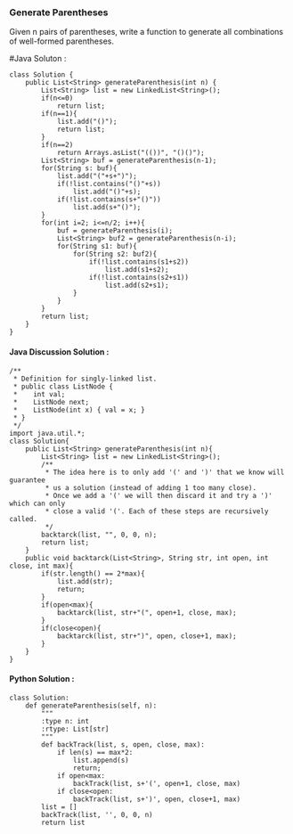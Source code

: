 ### Generate Parentheses

Given n pairs of parentheses, write a function to generate all combinations of well-formed parentheses.

#Java Soluton :

	class Solution {
	    public List<String> generateParenthesis(int n) {
	        List<String> list = new LinkedList<String>();
	        if(n<=0)
	            return list;
	        if(n==1){
	            list.add("()");
	            return list;
	        }
	        if(n==2)
	            return Arrays.asList("(())", "()()");
	        List<String> buf = generateParenthesis(n-1);
	        for(String s: buf){
	            list.add("("+s+")");
	            if(!list.contains("()"+s))
	                list.add("()"+s);
	            if(!list.contains(s+"()"))
	                list.add(s+"()");
	        }
	        for(int i=2; i<=n/2; i++){
	            buf = generateParenthesis(i);
	            List<String> buf2 = generateParenthesis(n-i);
	            for(String s1: buf){
	                for(String s2: buf2){
	                    if(!list.contains(s1+s2))
	                        list.add(s1+s2);
	                    if(!list.contains(s2+s1))
	                        list.add(s2+s1);
	                }
	            }
	        }
	        return list;
	    }
	}

#### Java Discussion Solution :

	/**
	 * Definition for singly-linked list.
	 * public class ListNode {
	 *    int val;
	 *    ListNode next;
	 *    ListNode(int x) { val = x; }
	 * }
	 */
	import java.util.*;
	class Solution{
	    public List<String> generateParenthesis(int n){
	        List<String> list = new LinkedList<String>();
	        /**
	         * The idea here is to only add '(' and ')' that we know will guarantee
	         * us a solution (instead of adding 1 too many close).
	         * Once we add a '(' we will then discard it and try a ')' which can only 
	         * close a valid '('. Each of these steps are recursively called.
	         */
	        backtarck(list, "", 0, 0, n);
	        return list;
	    }
	    public void backtarck(List<String>, String str, int open, int close, int max){
	        if(str.length() == 2*max){
	            list.add(str);
	            return;
	        }
	        if(open<max){
	            backtarck(list, str+"(", open+1, close, max);
	        }
	        if(close<open){
	            backtarck(list, str+")", open, close+1, max);   
	        }
	    }
	}

#### Python Solution :

	class Solution:
	    def generateParenthesis(self, n):
	        """
	        :type n: int
	        :rtype: List[str]
	        """
	        def backTrack(list, s, open, close, max):
	            if len(s) == max*2:
	                list.append(s)
	                return;
	            if open<max:
	                backTrack(list, s+'(', open+1, close, max)
	            if close<open:
	                backTrack(list, s+')', open, close+1, max)
	        list = []
	        backTrack(list, '', 0, 0, n)
	        return list